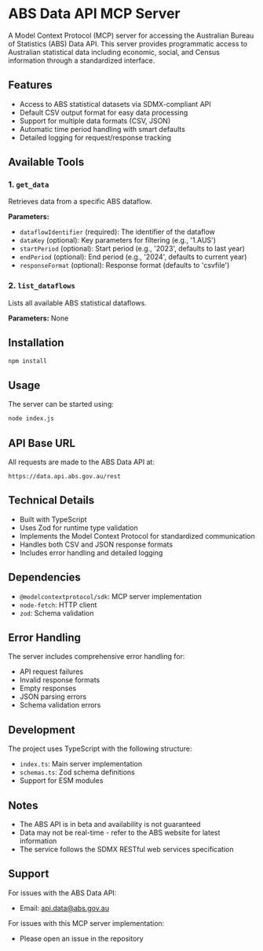 # ABS Data API MCP Server

A Model Context Protocol (MCP) server for accessing the Australian Bureau of Statistics (ABS) Data API. This server provides programmatic access to Australian statistical data including economic, social, and Census information through a standardized interface.

## Features

- Access to ABS statistical datasets via SDMX-compliant API
- Default CSV output format for easy data processing
- Support for multiple data formats (CSV, JSON)
- Automatic time period handling with smart defaults
- Detailed logging for request/response tracking

## Available Tools

### 1. `get_data`

Retrieves data from a specific ABS dataflow.

**Parameters:**

- `dataflowIdentifier` (required): The identifier of the dataflow
- `dataKey` (optional): Key parameters for filtering (e.g., '1.AUS')
- `startPeriod` (optional): Start period (e.g., '2023', defaults to last year)
- `endPeriod` (optional): End period (e.g., '2024', defaults to current year)
- `responseFormat` (optional): Response format (defaults to 'csvfile')

### 2. `list_dataflows`

Lists all available ABS statistical dataflows.

**Parameters:** None

## Installation

```bash
npm install
```

## Usage

The server can be started using:

```bash
node index.js
```

## API Base URL

All requests are made to the ABS Data API at:

```
https://data.api.abs.gov.au/rest
```

## Technical Details

- Built with TypeScript
- Uses Zod for runtime type validation
- Implements the Model Context Protocol for standardized communication
- Handles both CSV and JSON response formats
- Includes error handling and detailed logging

## Dependencies

- `@modelcontextprotocol/sdk`: MCP server implementation
- `node-fetch`: HTTP client
- `zod`: Schema validation

## Error Handling

The server includes comprehensive error handling for:

- API request failures
- Invalid response formats
- Empty responses
- JSON parsing errors
- Schema validation errors

## Development

The project uses TypeScript with the following structure:

- `index.ts`: Main server implementation
- `schemas.ts`: Zod schema definitions
- Support for ESM modules

## Notes

- The ABS API is in beta and availability is not guaranteed
- Data may not be real-time - refer to the ABS website for latest information
- The service follows the SDMX RESTful web services specification

## Support

For issues with the ABS Data API:

- Email: api.data@abs.gov.au

For issues with this MCP server implementation:

- Please open an issue in the repository
